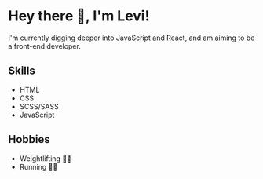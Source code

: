 # Hey there 👋, I'm Levi!

I'm currently digging deeper into JavaScript and React, and am aiming to be a front-end developer.

## Skills
- HTML
- CSS
- SCSS/SASS
- JavaScript

## Hobbies

- Weightlifting 🏋️‍♂️
- Running 🏃‍♂️
